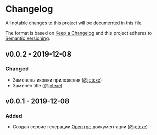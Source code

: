 # Changelog

All notable changes to this project will be documented in this file.

The format is based on [Keep a Changelog][keepachangelog] and this project adheres to [Semantic Versioning][semver].

<!---
 Правила ведения файла `CHANGELOG.md`:

 - Не опубликованные изменения "накапливаются" в секции `## Unreleased`
 - Описание каждого релиза начинается с секции вида `## vX.X.X` _(`%major%.%minor%.%patch%`)_, и содержит в себе 5 опциональных секций _(но не меньше одной на релиз)_:
   - `### Added` - Добавленный функционал
   - `### Fixed` - Исправления
   - `### Deprecated` - Функционал, помеченный как устаревший и подлежащий удалению в скором времени
   - `### Removed` - То, что было удалено
   - `### Changed` - Изменения, явно не связанные с предыдущими тремя секциями
 - Секция релиза **может** сопровождаться датой релиза и иметь вид `## vX.X.X - YYYY-MM-DD`, но выставляться она должна непосредственно перед релизом
 - Присвоение значения новой версии должно соответствовать [правилам семантического версионирования][semver], за исключениями:
   - Причиной поднятия **мажорного** значения версии являются наличие изменений, обратно не совместимых с теми, что в данный момент находятся на продуктовых серверах ("мягкий" откат невозможен). Это могут быть - **миграции**, изменения неймспейсов классов подлежащих **сериализации** в процессе работы приложения, изменения мажорной версии фреймворка, появление зависимости от какого-либо внешнего сервиса, и любые другие "опасные" изменения
 - Все ссылки должны оформляться в виде сносок `[LINK]:https://...` и располагались строго в блоке релиза
 - Каждая запись **должна** завершаться указанием ссылки на того, кто внёс те или иные изменения
--->

## v0.0.2 - 2019-12-08

### Changed

- Заменены иконки приложения ([@jetexe])
- Заменён title ([@jetexe])

## v0.0.1 - 2019-12-08

### Added

- Создан сервис генерации [Open rpc][open-rpc] доккументации ([@jetexe])

[open-rpc]:https://spec.open-rpc.org/

[keepachangelog]:https://keepachangelog.com/en/1.0.0/
[semver]:https://semver.org/spec/v2.0.0.html
[@jetexe]:https://gitlab.com/jetexe
